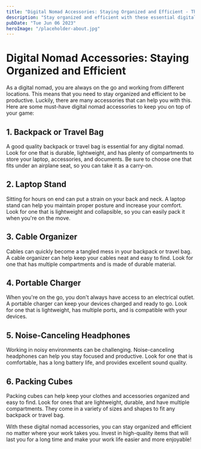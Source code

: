 ```yaml
---
title: "Digital Nomad Accessories: Staying Organized and Efficient - The Must-Have List"
description: "Stay organized and efficient with these essential digital nomad accessories. From packing cubes to cable organizers, we&#39;ve got you covered!"
pubDate: "Tue Jun 06 2023"
heroImage: "/placeholder-about.jpg"
---
```


# Digital Nomad Accessories: Staying Organized and Efficient

As a digital nomad, you are always on the go and working from different locations. This means that you need to stay organized and efficient to be productive. Luckily, there are many accessories that can help you with this. Here are some must-have digital nomad accessories to keep you on top of your game:

## 1. Backpack or Travel Bag

A good quality backpack or travel bag is essential for any digital nomad. Look for one that is durable, lightweight, and has plenty of compartments to store your laptop, accessories, and documents. Be sure to choose one that fits under an airplane seat, so you can take it as a carry-on.

## 2. Laptop Stand

Sitting for hours on end can put a strain on your back and neck. A laptop stand can help you maintain proper posture and increase your comfort. Look for one that is lightweight and collapsible, so you can easily pack it when you&#39;re on the move.

## 3. Cable Organizer

Cables can quickly become a tangled mess in your backpack or travel bag. A cable organizer can help keep your cables neat and easy to find. Look for one that has multiple compartments and is made of durable material.

## 4. Portable Charger

When you&#39;re on the go, you don&#39;t always have access to an electrical outlet. A portable charger can keep your devices charged and ready to go. Look for one that is lightweight, has multiple ports, and is compatible with your devices.

## 5. Noise-Canceling Headphones

Working in noisy environments can be challenging. Noise-canceling headphones can help you stay focused and productive. Look for one that is comfortable, has a long battery life, and provides excellent sound quality.

## 6. Packing Cubes

Packing cubes can help keep your clothes and accessories organized and easy to find. Look for ones that are lightweight, durable, and have multiple compartments. They come in a variety of sizes and shapes to fit any backpack or travel bag.

With these digital nomad accessories, you can stay organized and efficient no matter where your work takes you. Invest in high-quality items that will last you for a long time and make your work life easier and more enjoyable!